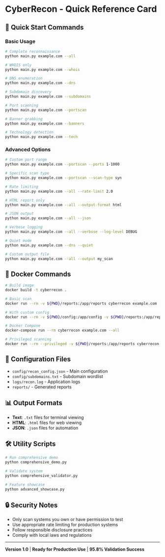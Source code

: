 # CyberRecon - Quick Reference Card

## 🚀 Quick Start Commands

### Basic Usage
```bash
# Complete reconnaissance
python main.py example.com --all

# WHOIS only
python main.py example.com --whois

# DNS enumeration
python main.py example.com --dns

# Subdomain discovery
python main.py example.com --subdomains

# Port scanning
python main.py example.com --portscan

# Banner grabbing
python main.py example.com --banners

# Technology detection
python main.py example.com --tech
```

### Advanced Options
```bash
# Custom port range
python main.py example.com --portscan --ports 1-1000

# Specific scan type
python main.py example.com --portscan --scan-type syn

# Rate limiting
python main.py example.com --all --rate-limit 2.0

# HTML report only
python main.py example.com --all --output-format html

# JSON output
python main.py example.com --all --json

# Verbose logging
python main.py example.com --all --verbose --log-level DEBUG

# Quiet mode
python main.py example.com --dns --quiet

# Custom output file
python main.py example.com --all --output my_scan
```

## 🐳 Docker Commands

```bash
# Build image
docker build -t cyberrecon .

# Basic scan
docker run --rm -v ${PWD}/reports:/app/reports cyberrecon example.com --all

# With custom config
docker run --rm -v ${PWD}/config:/app/config -v ${PWD}/reports:/app/reports cyberrecon example.com --all

# Docker Compose
docker-compose run --rm cyberrecon example.com --all

# Privileged scanning
docker run --rm --privileged -v ${PWD}/reports:/app/reports cyberrecon example.com --portscan
```

## 🔧 Configuration Files

- `config/recon_config.json` - Main configuration
- `config/subdomains.txt` - Subdomain wordlist
- `logs/recon.log` - Application logs
- `reports/` - Generated reports

## 📊 Output Formats

- **Text**: `.txt` files for terminal viewing
- **HTML**: `.html` files for web viewing
- **JSON**: `.json` files for automation

## 🛠️ Utility Scripts

```bash
# Run comprehensive demo
python comprehensive_demo.py

# Validate system
python comprehensive_validator.py

# Feature showcase
python advanced_showcase.py
```

## 🔒 Security Notes

- Only scan systems you own or have permission to test
- Use appropriate rate limiting for production systems
- Follow responsible disclosure practices
- Comply with local laws and regulations

---
**Version 1.0** | **Ready for Production Use** | **95.8% Validation Success**
